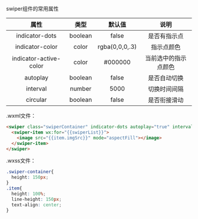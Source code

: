 swiper组件的常用属性

|属性|类型|默认值|说明|
|:-:|:-:|:-:|:-:|
|indicator-dots|boolean|false|是否有指示点|
|indicator-color|color|rgba(0,0,0,.3)|指示点颜色|
|indicator-active-color|color|#000000|当前选中的指示点颜色|
|autoplay|boolean|false|是否自动切换|
|interval|number|5000|切换时间间隔|
|circular|boolean|false|是否衔接滑动|


.wxml文件：
```html
<swiper class="swiperContainer" indicator-dots autoplay="true" interval="3000" circular="true">
  <swiper-item wx:for="{{swiperList}}">
    <image src="{{item.imgSrc}}" mode="aspectFill"></image>
  </swiper-item>
</swiper>
```

.wxss文件：
```css
.swiper-container{
  height: 150px;
}
.item{
  height: 100%;
  line-height: 150px;
  text-align: center;
}
```
